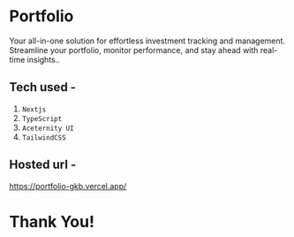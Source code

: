 # Portfolio

Your all-in-one solution for effortless investment tracking and management. Streamline your portfolio, monitor performance, and stay ahead with real-time insights..

## Tech used -

1. `Nextjs`
2. `TypeScript`
3. `Aceternity UI`
4. `TailwindCSS`

## Hosted url -

https://portfolio-gkb.vercel.app/

# Thank You!

